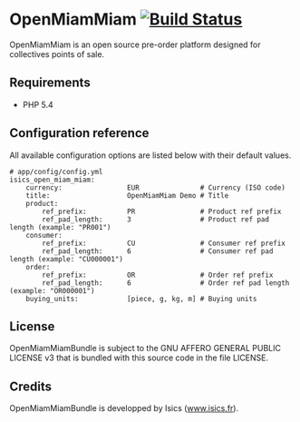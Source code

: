 OpenMiamMiam [![Build Status](https://secure.travis-ci.org/isics/OpenMiamMiam.png)](https://travis-ci.org/isics/OpenMiamMiam)
============

OpenMiamMiam is an open source pre-order platform designed for collectives points of sale.


## Requirements

- PHP 5.4

## Configuration reference

All available configuration options are listed below with their default values.

    # app/config/config.yml
    isics_open_miam_miam:
        currency:                EUR               # Currency (ISO code)
        title:                   OpenMiamMiam Demo # Title
        product:
            ref_prefix:          PR                # Product ref prefix
            ref_pad_length:      3                 # Product ref pad length (example: "PR001")
        consumer:
            ref_prefix:          CU                # Consumer ref prefix
            ref_pad_length:      6                 # Consumer ref pad length (example: "CU000001")
        order:
            ref_prefix:          OR                # Order ref prefix
            ref_pad_length:      6                 # Order ref pad length (example: "OR000001")
        buying_units:            [piece, g, kg, m] # Buying units

## License

OpenMiamMiamBundle is subject to the GNU AFFERO GENERAL PUBLIC LICENSE v3
that is bundled with this source code in the file LICENSE.

## Credits

OpenMiamMiamBundle is developped by Isics (www.isics.fr).
